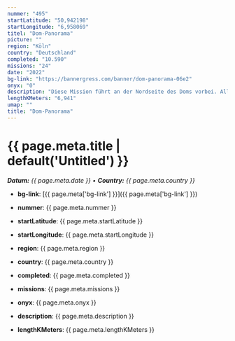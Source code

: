 ```yaml
---
nummer: "495"
startLatitude: "50,942198"
startLongitude: "6,958069"
titel: "Dom-Panorama"
picture: ""
region: "Köln"
country: "Deutschland"
completed: "10.590"
missions: "24"
date: "2022"
bg-link: "https://bannergress.com/banner/dom-panorama-06e2"
onyx: "0"
description: "Diese Mission führt an der Nordseite des Doms vorbei. Alle 24 Missionen ergeben ein Panoramabild von Dom und Hohenzollernbrücke."
lengthKMeters: "6,941"
umap: ""
title: "Dom-Panorama"
---
```

# {{ page.meta.title | default('Untitled') }}

_**Datum:** {{ page.meta.date }} • **Country:** {{ page.meta.country }}_

- **bg-link**: [{{ page.meta['bg-link'] }}]({{ page.meta['bg-link'] }})

- **nummer**: {{ page.meta.nummer }}
- **startLatitude**: {{ page.meta.startLatitude }}
- **startLongitude**: {{ page.meta.startLongitude }}
- **region**: {{ page.meta.region }}
- **country**: {{ page.meta.country }}
- **completed**: {{ page.meta.completed }}
- **missions**: {{ page.meta.missions }}
- **onyx**: {{ page.meta.onyx }}
- **description**: {{ page.meta.description }}
- **lengthKMeters**: {{ page.meta.lengthKMeters }}
